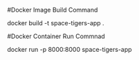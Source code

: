 #Docker Image Build Command

docker build -t space-tigers-app .

#Docker Container Run Commnad

docker run -p 8000:8000 space-tigers-app

